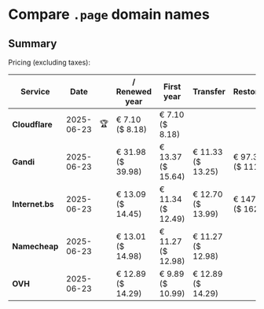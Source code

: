 # Compare `.page` domain names

## Summary

Pricing (excluding taxes):

| Service | Date |  | / Renewed year | First year | Transfer | Restoration |
|--|--|--|--|--|--|--|
| **Cloudflare** | 2025-06-23 | 🏆 | € 7.10<br>($ 8.18) | € 7.10<br>($ 8.18) |  |  |
| **Gandi** | 2025-06-23 |  | € 31.98<br>($ 39.98) | € 13.37<br>($ 15.64) | € 11.33<br>($ 13.25) | € 97.36<br>($ 111.96) |
| **Internet.bs** | 2025-06-23 |  | € 13.09<br>($ 14.45) | € 11.34<br>($ 12.49) | € 12.70<br>($ 13.99) | € 147.89<br>($ 162.95) |
| **Namecheap** | 2025-06-23 |  | € 13.01<br>($ 14.98) | € 11.27<br>($ 12.98) | € 11.27<br>($ 12.98) |  |
| **OVH** | 2025-06-23 |  | € 12.89<br>($ 14.29) | € 9.89<br>($ 10.99) | € 12.89<br>($ 14.29) |  |
